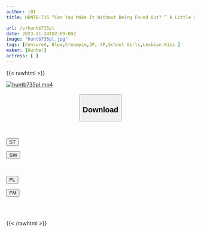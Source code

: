 ```yaml
---
author: j91
title: HUNTB-735 “Can You Make It Without Being Found Out? ” A Little SEX Inside The Skirt In The Classroom! It's Popular Among Naughty Female Students! Dangerous Play During Recess And After School By Little Devil Girls In The Classroom

url: /v/huntb735pl
date: 2023-11-24T02:09:00Z
image: "huntb735pl.jpg"
tags: [Censored, Blow,Creampie,3P, 4P,School Girls,Lesbian Kiss	]
maker: [Hunter]
actress: [ ]
---
```



{{< rawhtml >}}

<div class="video" data-videoid="gYgLg1jQbZSq6QJ">
    <a href="javascript:;">
        <img src="/v/huntb735pl/huntb735pl.jpg" width="WIDTH" height="HEIGHT" alt="huntb735pl.mp4" loading="lazy">
    </a>
</div>

<script type="text/javascript" src="https://j91.asia/asset/on-demand-st.js"></script>

<br>
  <link rel="stylesheet" href="https://j91.asia/asset/bs5.css">
  
  <center>
  <button class="btn btn-primary" type="button" data-bs-toggle="collapse" data-bs-target=".multi-collapse" aria-expanded="false" aria-controls="multiCollapseExample1 multiCollapseExample2"><h2>Download</h2></button></center>
</p>
<div class="row">
  <div class="col">
    <div class="collapse multi-collapse" id="multiCollapseExample1">
      <div class="card card-body">
	      	      <br>
<div class="buttons">  
<p><a href="https://streamtape.to/v/gYgLg1jQbZSq6QJ" target="_blank"><button class="btn-hover color-3"><i class="fa fa-download"></i> ST</button></a></p>
<p><a href="https://flaswish.com/q61lv8x3jmri" target="_blank"><button class="btn-hover color-2"><i class="fa fa-download"></i> SW</button></a></p></div>
    </div>
  </div>
</div>
  <div class="col">
    <div class="collapse multi-collapse" id="multiCollapseExample2">
      <div class="card card-body">
	      <br>
<div class="buttons">
<p><a href="javascript:;" target="_blank"><button class="btn-hover color-9"><i class="fa fa-download"></i> FL</button></a></p>
<p><a href="javascript:;" target="_blank"><button class="btn-hover color-8"><i class="fa fa-download"></i> FM</button></a></p></div>
<br><br>
      </div>
    </div>
  </div>
</div>

{{< /rawhtml >}}
